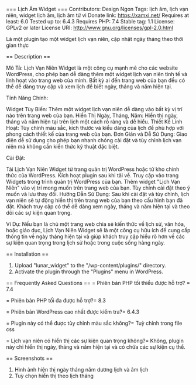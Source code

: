 === Lịch Âm Widget ===
Contributors: Design Ngon
Tags: lịch âm, lịch vạn niên, widget lịch âm, lịch âm tử vi
Donate link: https://xamxi.net/
Requires at least: 6.0
Tested up to: 6.4.3
Requires PHP: 7.4
Stable tag: 1.1
License: GPLv2 or later
License URI: http://www.gnu.org/licenses/gpl-2.0.html

Là một plugin tạo một widget lịch vạn niên, cập nhật ngày tháng theo thời gian thực

== Description ==

Mô Tả:
Lịch Vạn Niên Widget là một công cụ mạnh mẽ cho các website WordPress, cho phép bạn dễ dàng thêm một widget lịch vạn niên tinh tế và linh hoạt vào trang web của mình. Bất kỳ ai đến trang web của bạn đều có thể dễ dàng truy cập và xem lịch để biết ngày, tháng và năm hiện tại.

Tính Năng Chính:

Widget Tùy Biến: Thêm một widget lịch vạn niên dễ dàng vào bất kỳ vị trí nào trên trang web của bạn.
Hiển Thị Ngày, Tháng, Năm: Hiển thị ngày, tháng và năm hiện tại trên lịch một cách rõ ràng và dễ hiểu.
Thiết Kế Linh Hoạt: Tùy chỉnh màu sắc, kích thước và kiểu dáng của lịch để phù hợp với phong cách thiết kế của trang web của bạn.
Đơn Giản và Dễ Sử Dụng: Giao diện dễ sử dụng cho phép bạn nhanh chóng cài đặt và tùy chỉnh lịch vạn niên mà không cần kiến thức kỹ thuật đặc biệt.

Cài Đặt:

Tải Lịch Vạn Niên Widget từ trang quản trị WordPress hoặc từ kho chính thức của WordPress.
Kích hoạt plugin sau khi tải về.
Truy cập vào trang Widgets trong trình quản trị WordPress của bạn.
Thêm widget \"Lịch Vạn Niên\" vào vị trí mong muốn trên trang web của bạn.
Tùy chỉnh cài đặt theo ý muốn và lưu thay đổi.
Hướng Dẫn Sử Dụng:
Sau khi cài đặt và tùy chỉnh, lịch vạn niên sẽ tự động hiển thị trên trang web của bạn theo cấu hình bạn đã đặt. Khách truy cập có thể dễ dàng xem ngày, tháng và năm hiện tại và theo dõi các sự kiện quan trọng.

Ví Dụ:
Nếu bạn là chủ một trang web chia sẻ kiến thức về lịch sử, văn hóa, hoặc giáo dục,  Lịch Vạn Niên Widget sẽ là một công cụ hữu ích để cung cấp thông tin về ngày tháng hiện tại và giúp khách truy cập hiểu rõ hơn về các sự kiện quan trọng trong lịch sử hoặc trong cuộc sống hàng ngày.

== Installation ==
1. Upload \"lunar_widget\" to the \"/wp-content/plugins/\" directory.
2. Activate the plugin through the \"Plugins\" menu in WordPress.

== Frequently Asked Questions ==
= Phiên bản PHP tối thiểu được hỗ trợ? =
7.4

= Phiên bản PHP tối đa được hỗ trợ?=
8.3

= Phiên bản WordPress cao nhất được kiểm tra?=
6.4.3

= Plugin này có thể được tùy chỉnh màu sắc không?=
 Tuỳ chỉnh trong file css

= Lịch vạn niên có hiển thị các sự kiện quan trọng không?=
Không, plugin này chỉ hiển thị ngày, tháng và năm hiện tại và có chứa các sự kiện cụ thể.

== Screenshots ==
1. Hình ảnh hiện thị ngày tháng năm dương lịch và âm lịch
2. Tuỳ chọn hiển thị theo lịch tháng